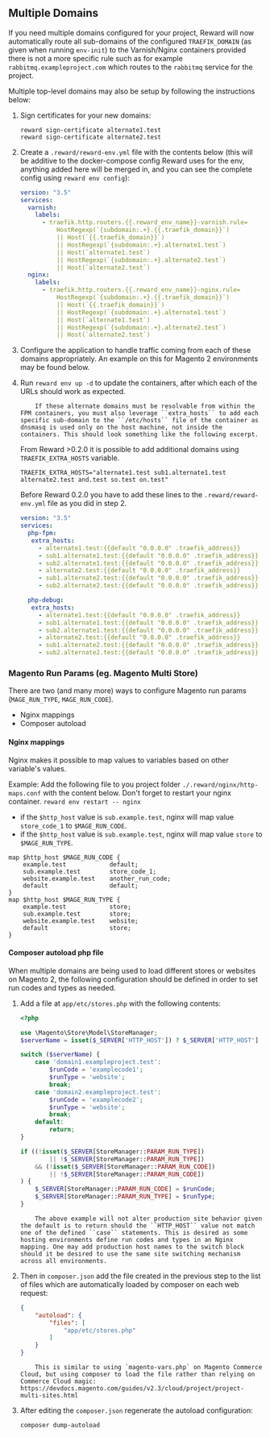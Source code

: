 ## Multiple Domains

If you need multiple domains configured for your project, Reward will now automatically route all sub-domains of the
configured `TRAEFIK_DOMAIN` (as given when running `env-init`) to the Varnish/Nginx containers provided there is not a
more specific rule such as for example `rabbitmq.exampleproject.com` which routes to the `rabbitmq` service for the
project.

Multiple top-level domains may also be setup by following the instructions below:

1. Sign certificates for your new domains:

       reward sign-certificate alternate1.test
       reward sign-certificate alternate2.test

2. Create a `.reward/reward-env.yml` file with the contents below (this will be additive to the docker-compose config
   Reward uses for the env, anything added here will be merged in, and you can see the complete config
   using `reward env config`):

    ```yaml
    version: "3.5"
    services:
      varnish:
        labels:
          - traefik.http.routers.{{.reward_env_name}}-varnish.rule=
              HostRegexp(`{subdomain:.+}.{{.traefik_domain}}`)
              || Host(`{{.traefik_domain}}`)
              || HostRegexp(`{subdomain:.+}.alternate1.test`)
              || Host(`alternate1.test`)
              || HostRegexp(`{subdomain:.+}.alternate2.test`)
              || Host(`alternate2.test`)
      nginx:
        labels:
          - traefik.http.routers.{{.reward_env_name}}-nginx.rule=
              HostRegexp(`{subdomain:.+}.{{.traefik_domain}}`)
              || Host(`{{.traefik_domain}}`)
              || HostRegexp(`{subdomain:.+}.alternate1.test`)
              || Host(`alternate1.test`)
              || HostRegexp(`{subdomain:.+}.alternate2.test`)
              || Host(`alternate2.test`)
    ```

3. Configure the application to handle traffic coming from each of these domains appropriately. An example on this for
   Magento 2 environments may be found below.

4. Run `reward env up -d` to update the containers, after which each of the URLs should work as expected.

    ``` note::
        If these alternate domains must be resolvable from within the FPM containers, you must also leverage ``extra_hosts`` to add each specific sub-domain to the ``/etc/hosts`` file of the container as dnsmasq is used only on the host machine, not inside the containers. This should look something like the following excerpt.

    ```

   From Reward >0.2.0 it is possible to add additional domains using `TRAEFIK_EXTRA_HOSTS` variable.

    ```
    TRAEFIK_EXTRA_HOSTS="alternate1.test sub1.alternate1.test alternate2.test and.test so.test on.test"
    ```

   Before Reward 0.2.0 you have to add these lines to the `.reward/reward-env.yml` file as you did in step 2.

    ```yaml
    version: "3.5"
    services:
      php-fpm:
       extra_hosts:
         - alternate1.test:{{default "0.0.0.0" .traefik_address}}
         - sub1.alternate1.test:{{default "0.0.0.0" .traefik_address}}
         - sub2.alternate1.test:{{default "0.0.0.0" .traefik_address}}
         - alternate2.test:{{default "0.0.0.0" .traefik_address}}
         - sub1.alternate2.test:{{default "0.0.0.0" .traefik_address}}
         - sub2.alternate2.test:{{default "0.0.0.0" .traefik_address}}

      php-debug:
       extra_hosts:
         - alternate1.test:{{default "0.0.0.0" .traefik_address}}
         - sub1.alternate1.test:{{default "0.0.0.0" .traefik_address}}
         - sub2.alternate1.test:{{default "0.0.0.0" .traefik_address}}
         - alternate2.test:{{default "0.0.0.0" .traefik_address}}
         - sub1.alternate2.test:{{default "0.0.0.0" .traefik_address}}
         - sub2.alternate2.test:{{default "0.0.0.0" .traefik_address}}
    ```

### Magento Run Params (eg. Magento Multi Store)

There are two (and many more) ways to configure Magento run params (`MAGE_RUN_TYPE`, `MAGE_RUN_CODE`).

* Nginx mappings
* Composer autoload

#### Nginx mappings

Nginx makes it possible to map values to variables based on other variable's values.

Example:
Add the following file to you project folder `./.reward/nginx/http-maps.conf` with the content below. Don't forget to
restart your nginx container. `reward env restart -- nginx`

* if the `$http_host` value is `sub.example.test`, nginx will map value `store_code_1` to `$MAGE_RUN_CODE`.
* if the `$http_host` value is `sub.example.test`, nginx will map value `store` to `$MAGE_RUN_TYPE`.

```
map $http_host $MAGE_RUN_CODE {
    example.test            default;
    sub.example.test        store_code_1;
    website.example.test    another_run_code;
    default                 default;
}
map $http_host $MAGE_RUN_TYPE {
    example.test            store;
    sub.example.test        store;
    website.example.test    website;
    default                 store;
}
```

#### Composer autoload php file

When multiple domains are being used to load different stores or websites on Magento 2, the following configuration
should be defined in order to set run codes and types as needed.

1. Add a file at `app/etc/stores.php` with the following contents:

    ```php
    <?php

    use \Magento\Store\Model\StoreManager;
    $serverName = isset($_SERVER['HTTP_HOST']) ? $_SERVER['HTTP_HOST'] : null;

    switch ($serverName) {
        case 'domain1.exampleproject.test':
            $runCode = 'examplecode1';
            $runType = 'website';
            break;
        case 'domain2.exampleproject.test':
            $runCode = 'examplecode2';
            $runType = 'website';
            break;
        default:
            return;
    }

    if ((!isset($_SERVER[StoreManager::PARAM_RUN_TYPE])
            || !$_SERVER[StoreManager::PARAM_RUN_TYPE])
        && (!isset($_SERVER[StoreManager::PARAM_RUN_CODE])
            || !$_SERVER[StoreManager::PARAM_RUN_CODE])
    ) {
        $_SERVER[StoreManager::PARAM_RUN_CODE] = $runCode;
        $_SERVER[StoreManager::PARAM_RUN_TYPE] = $runType;
    }
    ```

    ``` note::
        The above example will not alter production site behavior given the default is to return should the ``HTTP_HOST`` value not match one of the defined ``case`` statements. This is desired as some hosting environments define run codes and types in an Nginx mapping. One may add production host names to the switch block should it be desired to use the same site switching mechanism across all environments.
    ```

2. Then in `composer.json` add the file created in the previous step to the list of files which are automatically loaded
   by composer on each web request:

    ```json
    {
        "autoload": {
            "files": [
                "app/etc/stores.php"
            ]
        }
    }
    ```

    ``` note::
        This is similar to using `magento-vars.php` on Magento Commerce Cloud, but using composer to load the file rather than relying on Commerce Cloud magic: https://devdocs.magento.com/guides/v2.3/cloud/project/project-multi-sites.html
    ```

3. After editing the `composer.json` regenerate the autoload configuration:

    ```bash
    composer dump-autoload
    ```
